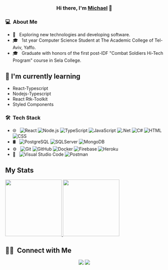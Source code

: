 
<h3 align="center">
Hi there, I'm <a href="https://michaeltolchinsky.github.io/" target="_blank" rel="noreferrer">Michael</a> 👋
</h3>

### 💻 &nbsp;About Me 

- 🤔 &nbsp; Exploring new technologies and developing software.
- 🎓 &nbsp; 1st year Computer Science Student at The Academic College of Tel-Aviv, Yaffo.
- 🎓 &nbsp; Graduate with honors of the first post-IDF "Combat Soldiers Hi-Tech Program" course in Sela College.

## 🌱 I'm currently learning

- React-Typescript
- Nodejs-Typescript
- React Rtk-Toolkit
- Styled Components  

### 🛠 &nbsp;Tech Stack

- 🌐 &nbsp;
  ![React](https://img.shields.io/badge/-React-333333?style=flat&logo=react)
  ![Node.js](https://img.shields.io/badge/-Node.js-333333?style=flat&logo=node.js)
  ![TypeScript](https://img.shields.io/badge/-Typescript-333333?style=flat&logo=typescript)
  ![JavaScript](https://img.shields.io/badge/-JavaScript-333333?style=flat&logo=javascript)
  ![.Net](https://img.shields.io/badge/-Dotnet-333333?style=flat&logo=dotnet)
  ![C#](https://img.shields.io/badge/-Csharp-333333?style=flat&logo=csharp)
  ![HTML](https://img.shields.io/badge/-HTML-333333?style=flat&logo=HTML5)
  ![CSS](https://img.shields.io/badge/-CSS-333333?style=flat&logo=CSS3&logoColor=1572B6)
- 🛢 &nbsp;
  ![PostgreSQL](https://img.shields.io/badge/-PostgreSQL-333333?style=flat&logo=postgresql)
  ![SQLServer](https://img.shields.io/badge/-SqlServer-333333?style=flat&logo=microsoft-sql-server)
  ![MongoDB](https://img.shields.io/badge/-MongoDB-333333?style=flat&logo=mongodb)
- ⚙️ &nbsp;
  ![Git](https://img.shields.io/badge/-Git-333333?style=flat&logo=git)
  ![GitHub](https://img.shields.io/badge/-GitHub-333333?style=flat&logo=github)
  ![Docker](https://img.shields.io/badge/-Docker-333333?style=flat&logo=docker)
  ![Firebase](https://img.shields.io/badge/-Firebase-333333?style=flat&logo=firebase)
  ![Heroku](https://img.shields.io/badge/-Heroku-333333?style=flat&logo=heroku)
- 🔧 &nbsp;
  ![Visual Studio Code](https://img.shields.io/badge/-Visual%20Studio%20Code-333333?style=flat&logo=visual-studio-code&logoColor=007ACC)
  ![Postman](https://img.shields.io/badge/-Postman-333333?style=flat&logo=postman)


## My Stats
<p>
<a href="https://github.com/MichaelTolchinsky">
  <img height="180em" src="https://github-readme-stats.vercel.app/api?username=MichaelTolchinsky&show_icons=true&theme=react" />
  <img height="180em" src="https://github-readme-stats-eight-theta.vercel.app/api/top-langs/?username=MichaelTolchinsky&theme=react&layout=compact&exclude_lang=java+r" />
</a>
</p>

##  🤝🏻 &nbsp;Connect with Me

<p align="center">
<a href="https://www.linkedin.com/in/michaeltol"><img src="https://img.shields.io/badge/-Michael%20Tolchinsky-0077B5?style=flat-square&logo=Linkedin&logoColor=white"/></a>
<a href="mailto:mishatolchinski@gamil.com"><img src="https://img.shields.io/badge/-mishatolchinski@gamil.com-D14836?style=flat-square&logo=Gmail&logoColor=white"/></a>
</p>
